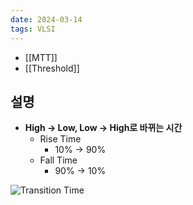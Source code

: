 ```yaml
---
date: 2024-03-14
tags: VLSI
---
```


- [[MTT]]
- [[Threshold]]

## 설명

- **High → Low, Low → High로 바뀌는 시간**
	- Rise Time
		- 10% → 90%
	- Fall Time
		- 90% → 10%

![Transition Time](https://qph.cf2.quoracdn.net/main-qimg-60f6a98509a73ca38cc6d36e738b3405-lq)